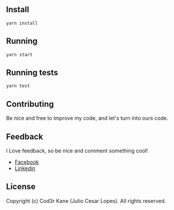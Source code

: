## Install
```yarn install```

## Running
```yarn start```

## Running tests
```yarn test```

## Contributing
Be nice and free to improve my code, and let's turn into ours code.

## Feedback
I Love feedback, so be nice and comment something cool!

* [Facebook](https://www.facebook.com/papodeprogramador)
* [Linkedin](https://www.linkedin.com/in/j%C3%BAlio-c%C3%A9sar-lopes-41353063/)

## License
Copyright (c) Cod3r Kane (Julio Cesar Lopes). All rights reserved.
